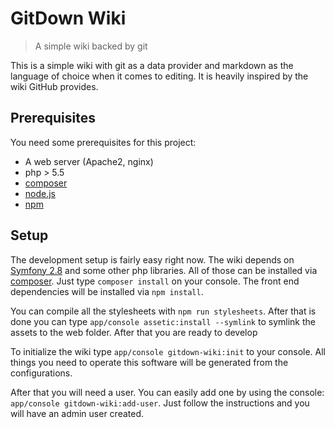 # GitDown Wiki

> A simple wiki backed by git

This is a simple wiki with git as a data provider and markdown as the language of
choice when it comes to editing. It is heavily inspired by the wiki GitHub provides.

## Prerequisites

You need some prerequisites for this project:

- A web server (Apache2, nginx)
- php > 5.5
- [composer](https://getcomposer.org/)
- [node.js](https://nodejs.org/en/)
- [npm](https://www.npmjs.com/)

## Setup

The development setup is fairly easy right now. The wiki depends on
[Symfony 2.8](http://symfony.com/) and some other php libraries. All of those
can be installed via [composer](https://getcomposer.org/). Just type `composer install`
on your console. The front end dependencies will be installed via `npm install`.

You can compile all the stylesheets with `npm run stylesheets`. After that is done
you can type `app/console assetic:install --symlink` to symlink the assets to the
web folder. After that you are ready to develop

To initialize the wiki type `app/console gitdown-wiki:init` to your console. All
things you need to operate this software will be generated from the configurations.

After that you will need a user. You can easily add one by using the console:
`app/console gitdown-wiki:add-user`. Just follow the instructions and you will have
an admin user created.

